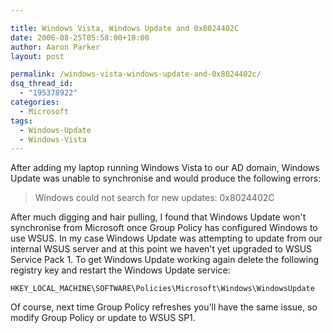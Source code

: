 ```yaml
---

title: Windows Vista, Windows Update and 0x8024402C
date: 2006-08-25T05:58:00+10:00
author: Aaron Parker
layout: post

permalink: /windows-vista-windows-update-and-0x8024402c/
dsq_thread_id:
  - "195378922"
categories:
  - Microsoft
tags:
  - Windows-Update
  - Windows-Vista
---
```

After adding my laptop running Windows Vista to our AD domain, Windows Update was unable to synchronise and would produce the following errors:

> Windows could not search for new updates: 0x8024402C

After much digging and hair pulling, I found that Windows Update won't synchronise from Microsoft once Group Policy has configured Windows to use WSUS. In my case Windows Update was attempting to update from our internal WSUS server and at this point we haven't yet upgraded to WSUS Service Pack 1. To get Windows Update working again delete the following registry key and restart the Windows Update service:

```
HKEY_LOCAL_MACHINE\SOFTWARE\Policies\Microsoft\Windows\WindowsUpdate
```

Of course, next time Group Policy refreshes you'll have the same issue, so modify Group Policy or update to WSUS SP1.
